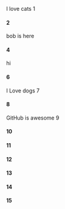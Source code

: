 I love cats 1
#### 2
bob is here
#### 4
hi
#### 6
I Love dogs 7
#### 8
GitHub is awesome 9
#### 10
#### 11
#### 12
#### 13
#### 14
#### 15
